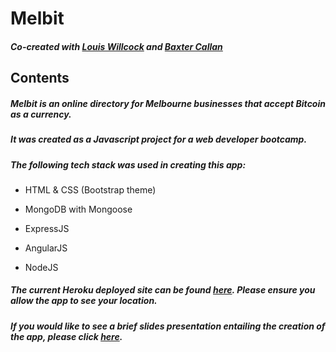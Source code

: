 # Melbit

##### Co-created with [Louis Willcock](https://github.com/JohnVonNeumann) and [Baxter Callan](https://github.com/baxcallan)

## Contents

##### Melbit is an online directory for Melbourne businesses that accept Bitcoin as a currency.

##### It was created as a Javascript project for a web developer bootcamp.

##### The following tech stack was used in creating this app:

* HTML & CSS (Bootstrap theme)

* MongoDB with Mongoose

* ExpressJS

* AngularJS

* NodeJS

##### The current Heroku deployed site can be found [here](https://murmuring-garden-62590.herokuapp.com). Please ensure you allow the app to see your location.

##### If you would like to see a brief slides presentation entailing the creation of the app, please click [here](https://docs.google.com/presentation/d/1gsS3QbmfwC73VeF4cWeP5-xTrKUtsvH8r9aYKhqMhhg/edit?usp=sharing).
